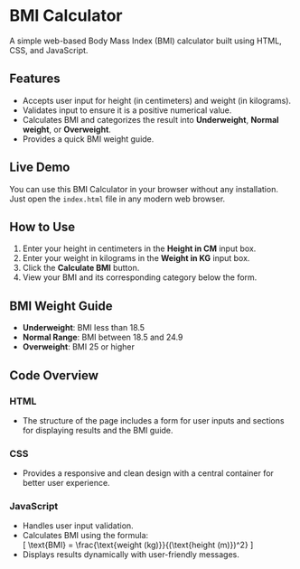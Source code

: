 # BMI Calculator

A simple web-based Body Mass Index (BMI) calculator built using HTML, CSS, and JavaScript.

## Features
- Accepts user input for height (in centimeters) and weight (in kilograms).
- Validates input to ensure it is a positive numerical value.
- Calculates BMI and categorizes the result into **Underweight**, **Normal weight**, or **Overweight**.
- Provides a quick BMI weight guide.

## Live Demo
You can use this BMI Calculator in your browser without any installation. Just open the `index.html` file in any modern web browser.

## How to Use
1. Enter your height in centimeters in the **Height in CM** input box.
2. Enter your weight in kilograms in the **Weight in KG** input box.
3. Click the **Calculate BMI** button.
4. View your BMI and its corresponding category below the form.

## BMI Weight Guide
- **Underweight**: BMI less than 18.5
- **Normal Range**: BMI between 18.5 and 24.9
- **Overweight**: BMI 25 or higher

## Code Overview
### HTML
- The structure of the page includes a form for user inputs and sections for displaying results and the BMI guide.

### CSS
- Provides a responsive and clean design with a central container for better user experience.

### JavaScript
- Handles user input validation.
- Calculates BMI using the formula:  
  \[
  \text{BMI} = \frac{\text{weight (kg)}}{(\text{height (m)})^2}
  \]
- Displays results dynamically with user-friendly messages.
